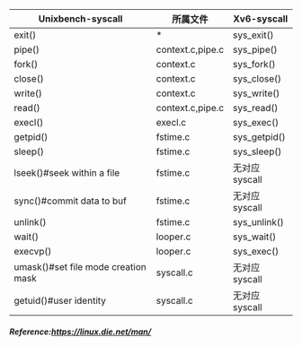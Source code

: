 | Unixbench-syscall                   | 所属文件         | Xv6-syscall   |
| ----------------------------------- | ---------------- | ------------- |
| exit()                              | *                | sys_exit()    |
| pipe()                              | context.c,pipe.c | sys_pipe()    |
| fork()                              | context.c        | sys_fork()    |
| close()                             | context.c        | sys_close()   |
| write()                             | context.c        | sys_write()   |
| read()                              | context.c,pipe.c | sys_read()    |
| execl()                             | execl.c          | sys_exec()    |
| getpid()                            | fstime.c         | sys_getpid()  |
| sleep()                             | fstime.c         | sys_sleep()   |
| lseek()#seek within a file          | fstime.c         | 无对应syscall |
| sync()#commit data to buf           | fstime.c         | 无对应syscall |
| unlink()                            | fstime.c         | sys_unlink()  |
| wait()                              | looper.c         | sys_wait()    |
| execvp()                            | looper.c         | sys_exec()    |
| umask()#set file mode creation mask | syscall.c        | 无对应syscall |
| getuid()#user identity              | syscall.c        | 无对应syscall |

##### Reference:https://linux.die.net/man/